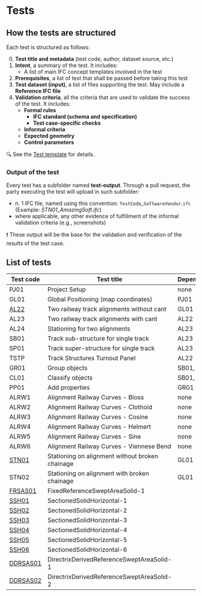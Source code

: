 # Tests

## How the tests are structured
Each test is structured as follows:

0. **Test title and metadata** (test code, author, dataset source, etc.)
1. **Intent**, a summary of the test. It includes:
   - A list of main IFC concept templates involved in the test
2. **Prerequisites**, a list of test that shall be passed before taking this test
3. **Test dataset (input)**, a list of files supporting the test. May include a **Reference IFC file**
4. **Validation criteria**, all the criteria that are used to validate the success of the test. It includes:
   - **Formal rules**
     - **IFC standard (schema and specification)**
     - **Test case-specific checks**
   - **Informal criteria**
   - **Expected geometry**
   - **Control parameters**

🔍 See the [Test template](./Test%20template.md) for details.

### Output of the test
Every test has a subfolder named **test-output**. Through a pull request, the party executing the test will upload in such subfolder:
   - n. 1 IFC file, named using this convention: `TestCode`_`SoftwareVendor`.`ifc` (Example: *STN01_AmazingSoft.ifc*)
   - where applicable, any other evidence of fulfillment of the informal validation criteria (e.g., screenshots)

❗ These output will be the base for the validation and verification of the results of the test case.

## List of tests

| Test code                   | Test title                                      | Dependencies |
|-----------------------------|-------------------------------------------------|--------------|
| PJ01                        | Project Setup                                   | none         |
| GL01                        | Global Positioning (map coordinates)            | PJ01         |
| [AL22](./AL22_example-test) | Two railway track alignments without cant       | GL01         |
| AL23                        | Two railway track alignments with cant          | AL22         |
| AL24                        | Stationing for two alignments                   | AL23         |
| SB01                        | Track sub-structure for single track            | AL23         |
| SP01                        | Track super-structure for single track          | AL23         |
| TSTP                        | Track Structures Turnout Panel                  | AL22         |
| GR01                        | Group objects                                   | SB01, SP01   |
| CL01                        | Classify objects                                | SB01, SP01   |
| PP01                        | Add properties                                  | GR01         |
| ALRW1                       | Alignment Railway Curves - Bloss                | none         |
| ALRW2                       | Alignment Railway Curves - Clothoid             | none         |
| ALRW3                       | Alignment Railway Curves - Cosine               | none         |
| ALRW4                       | Alignment Railway Curves - Helmert              | none         |
| ALRW5                       | Alignment Railway Curves - Sine                 | none         |
| ALRW6                       | Alignment Railway Curves - Viennese Bend        | none         |
| [STN01](./STN01)            | Stationing on alignment without broken chainage | GL01         |
| STN02                       | Stationing on alignment with broken chainage    | GL01         |
| [FRSAS01](./FRSAS01)        | FixedReferenceSweptAreaSolid-1                  |              |
| [SSH01](./SSH01)            | SectionedSolidHorizontal-1                      |              |
| [SSH02](./SSH02)            | SectionedSolidHorizontal-2                      |              |
| [SSH03](./SSH03)            | SectionedSolidHorizontal-3                      |              |
| [SSH04](./SSH04)            | SectionedSolidHorizontal-4                      |              |
| [SSH05](./SSH05)            | SectionedSolidHorizontal-5                      |              |
| [SSH06](./SSH06)            | SectionedSolidHorizontal-6                      |              |
| [DDRSAS01](./DDRSAS01)      | DirectrixDerivedReferenceSweptAreaSolid-1       |              |
| [DDRSAS02](./DDRSAS02)      | DirectrixDerivedReferenceSweptAreaSolid-2       |              |

